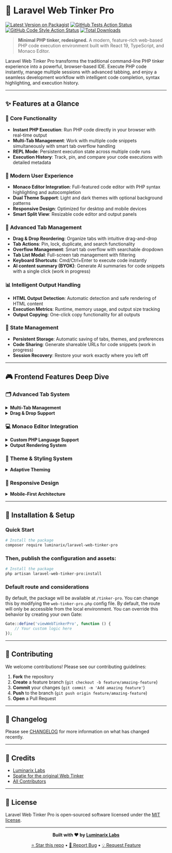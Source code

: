 # 🚀 Laravel Web Tinker Pro

[![Latest Version on Packagist](https://img.shields.io/packagist/v/luminarix/laravel-web-tinker-pro.svg?style=flat-square)](https://packagist.org/packages/luminarix/laravel-web-tinker-pro)
[![GitHub Tests Action Status](https://img.shields.io/github/actions/workflow/status/luminarix/laravel-web-tinker-pro/run-tests.yml?branch=main&label=tests&style=flat-square)](https://github.com/luminarix/laravel-web-tinker-pro/actions?query=workflow%3Arun-tests+branch%3Amain)
[![GitHub Code Style Action Status](https://img.shields.io/github/actions/workflow/status/luminarix/laravel-web-tinker-pro/fix-php-code-style-issues.yml?branch=main&label=code%20style&style=flat-square)](https://github.com/luminarix/laravel-web-tinker-pro/actions?query=workflow%3A"Fix+PHP+code+style+issues"+branch%3Amain)
[![Total Downloads](https://img.shields.io/packagist/dt/luminarix/laravel-web-tinker-pro.svg?style=flat-square)](https://packagist.org/packages/luminarix/laravel-web-tinker-pro)

> **Minimal PHP tinker, redesigned.** A modern, feature-rich web-based PHP code execution environment built with React
> 19, TypeScript, and Monaco Editor.

Laravel Web Tinker Pro transforms the traditional command-line PHP tinker experience into a powerful, browser-based IDE.
Execute PHP code instantly, manage multiple sessions with advanced tabbing, and enjoy a seamless development workflow
with intelligent code completion, syntax highlighting, and execution history.

---

## ✨ Features at a Glance

### 🎯 **Core Functionality**

- **Instant PHP Execution**: Run PHP code directly in your browser with real-time output
- **Multi-Tab Management**: Work with multiple code snippets simultaneously with smart tab overflow handling
- **REPL Mode**: Persistent execution state across multiple code runs
- **Execution History**: Track, pin, and compare your code executions with detailed metadata

### 🎨 **Modern User Experience**

- **Monaco Editor Integration**: Full-featured code editor with PHP syntax highlighting and autocompletion
- **Dual Theme Support**: Light and dark themes with optional background patterns
- **Responsive Design**: Optimized for desktop and mobile devices
- **Smart Split View**: Resizable code editor and output panels

### 🔧 **Advanced Tab Management**

- **Drag & Drop Reordering**: Organize tabs with intuitive drag-and-drop
- **Tab Actions**: Pin, lock, duplicate, and search functionality
- **Overflow Management**: Smart tab overflow with searchable dropdown
- **Tab List Modal**: Full-screen tab management with filtering
- **Keyboard Shortcuts**: Cmd/Ctrl+Enter to execute code instantly
- **AI content summary (BYOK)**: Generate AI summaries for code snippets with a single click (work in progress)

### 📊 **Intelligent Output Handling**

- **HTML Output Detection**: Automatic detection and safe rendering of HTML content
- **Execution Metrics**: Runtime, memory usage, and output size tracking
- **Output Copying**: One-click copy functionality for all outputs

### 🔄 **State Management**

- **Persistent Storage**: Automatic saving of tabs, themes, and preferences
- **Code Sharing**: Generate shareable URLs for code snippets (work in progress)
- **Session Recovery**: Restore your work exactly where you left off

---

## 🎮 Frontend Features Deep Dive

### 🗂 **Advanced Tab System**

<details>
<summary><strong>Multi-Tab Management</strong></summary>

Our sophisticated tab system supports:

- **Dynamic Tab Creation**: Add unlimited tabs for different code snippets
- **Smart Naming**: Auto-generated names with manual renaming support (50 char limit)
- **Tab States**: Active, pinned, and locked states for better organization
- **Overflow Handling**: Smart tab overflow with searchable dropdown when space is limited
- **Tab Actions**: Full CRUD operations with intuitive UI controls

</details>

<details>
<summary><strong>Drag & Drop Support</strong></summary>

Built with `@dnd-kit/core` for:

- **Tab Reordering**: Drag tabs to reorganize your workspace
- **Visual Feedback**: Real-time drag indicators and hover states
- **Lock Protection**: Locked tabs cannot be reordered and edited

</details>

### 💻 **Monaco Editor Integration**

<details>
<summary><strong>Custom PHP Language Support</strong></summary>

**PHP-Inline Language Definition**:

- **Syntax Highlighting**: Full PHP tokenization without `<?php` tags
- **Code Completion**: 200+ built-in PHP functions with signatures
- **Hover Documentation**: Instant function documentation and parameter info
- **Signature Help**: Real-time parameter hints as you type

**Editor Features:**

- **Completion**: Smart code completion for PHP functions, constants, and keywords
- **Bracket Matching**: Automatic bracket pair colorization and guides
- **Minimap**: Code overview for easy navigation

</details>

<details>
<summary><strong>Output Rendering System</strong></summary>

- **HTML Detection**: Intelligent content type detection
- **Safe Rendering**: DOMPurify integration for XSS protection
- **Fallback Handling**: Plain text rendering for non-HTML content
- **REPL Mode**: Multi-cell execution with persistent state
- **Execution Stats**: Runtime, memory, and output size display
- **History Integration**: Quick access to execution history
- **Copy Functionality**: One-click output copying

</details>

### 🎨 **Theme & Styling System**

<details>
<summary><strong>Adaptive Theming</strong></summary>

- **Dual Themes**: Light and dark mode with system preference detection
- **Background Patterns**: Optional grid patterns for enhanced visual appeal
-

</details>

### 📱 **Responsive Design**

<details>
<summary><strong>Mobile-First Architecture</strong></summary>

**Responsive Components:**

- **Header.tsx**: Mobile hamburger menu with full desktop functionality
- **TabManager.tsx**: Mobile-optimized tab display with overflow handling
- **Split Panels**: Responsive layout that adapts to screen size
- **Touch Support**: Full touch gesture support for mobile devices

</details>

---

## 🚀 Installation & Setup

### Quick Start

```bash
# Install the package
composer require luminarix/laravel-web-tinker-pro
```

### Then, publish the configuration and assets:

```bash
# Install the package
php artisan laravel-web-tinker-pro:install
```

### Default route and considerations
By default, the package will be available at `/tinker-pro`. You can change this by modifying the `web-tinker-pro.php` config file.
By default, the route will only be accessible from the local environment. You can override this behavior by creating your own Gate:

```php
Gate::define('viewWebTinkerPro', function () {
    // Your custom logic here
});
```

---

## 🤝 Contributing

We welcome contributions! Please see our contributing guidelines:

1. **Fork** the repository
2. **Create** a feature branch (`git checkout -b feature/amazing-feature`)
3. **Commit** your changes (`git commit -m 'Add amazing feature'`)
4. **Push** to the branch (`git push origin feature/amazing-feature`)
5. **Open** a Pull Request

---

## 📝 Changelog

Please see [CHANGELOG](CHANGELOG.md) for more information on what has changed recently.

---

## 👥 Credits

- [Luminarix Labs](https://github.com/luminarix)
- [Spatie for the original Web Tinker](https://github.com/spatie/laravel-web-tinker)
- [All Contributors](../../contributors)

---

## 📄 License

Laravel Web Tinker Pro is open-sourced software licensed under the [MIT license](LICENSE.md).

---

<div align="center">

**Built with ❤️ by [Luminarix Labs](https://github.com/luminarix)**

[⭐ Star this repo](https://github.com/luminarix/laravel-web-tinker-pro) • [🐛 Report Bug](https://github.com/luminarix/laravel-web-tinker-pro/issues) • [💡 Request Feature](https://github.com/luminarix/laravel-web-tinker-pro/issues)

</div>
